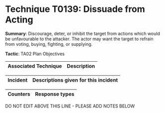 # Technique T0139: Dissuade from Acting

**Summary**: Discourage, deter, or inhibit the target from actions which would be unfavourable to the attacker. The actor may want the target to refrain from voting, buying, fighting, or supplying. 

**Tactic**: TA02 Plan Objectives           


| Associated Technique | Description |
| --------- | ------------------------- |



| Incident | Descriptions given for this incident |
| -------- | -------------------- |



| Counters | Response types |
| -------- | -------------- |


DO NOT EDIT ABOVE THIS LINE - PLEASE ADD NOTES BELOW
